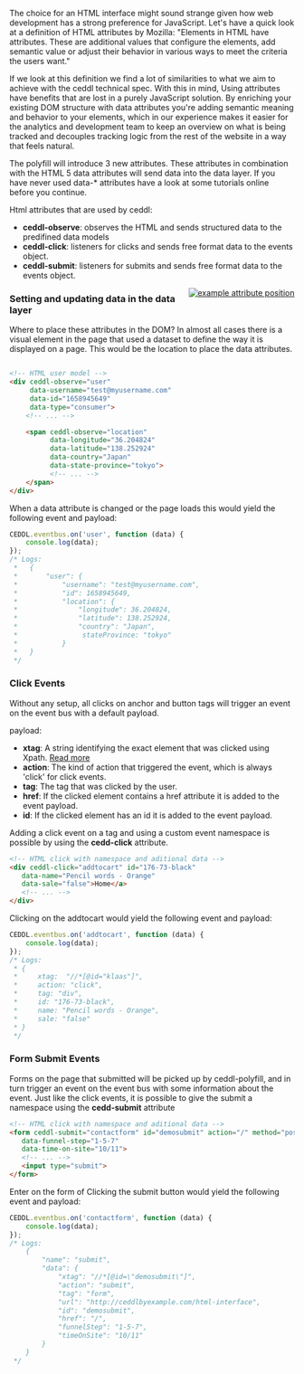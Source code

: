 The choice for an HTML interface might sound strange given how web development has a strong preference for JavaScript. Let's have a quick look at a definition of HTML attributes by Mozilla: "Elements in HTML have attributes. These are additional values that configure the elements, add semantic value or adjust their behavior in various ways to meet the criteria the users want."

If we look at this definition we find a lot of similarities to what we aim to achieve with the ceddl technical spec. With this in mind, Using attributes have benefits that are lost in a purely JavaScript solution. By enriching your existing DOM structure with data attributes you're adding semantic meaning and behavior to your elements, which in our experience makes it easier for the analytics and development team to keep an overview on what is being tracked and decouples tracking logic from the rest of the website in a way that feels natural.

The polyfill will introduce 3 new attributes. These attributes in combination with the HTML 5 data attributes will send data into the data layer. If you have never used data-* attributes have a look at some tutorials online before you continue.

Html attributes that are used by ceddl:

* **ceddl-observe**: observes the HTML and sends structured data to the predifined data models
* **ceddl-click**: listeners for clicks and sends free format data to the events object.
* **ceddl-submit**: listeners for submits and sends free format data to the events object.

<div style="float:right">
<a href="/img/docs/attribute-position.png" target="_blank"><img id="attribute_position" src="/img/docs/attribute-position.png" alt="example attribute position"></a>
</div>

### Setting and updating data in the data layer

Where to place these attributes in the DOM? In almost all cases there is a visual element in the page that used a dataset to define the way it is displayed on a page. This would be the location to place the data attributes.

<div style="clear:both"></div>

```html
<!-- HTML user model -->
<div ceddl-observe="user"
     data-username="test@myusername.com"
     data-id="1658945649"
     data-type="consumer">
    <!-- ... -->

    <span ceddl-observe="location"
          data-longitude="36.204824"
          data-latitude="138.252924"
          data-country="Japan"
          data-state-province="tokyo">
          <!-- ... -->
    </span>
</div>
```

When a data attribute is changed or the page loads this would yield the following event and payload:

```js
CEDDL.eventbus.on('user', function (data) {
    console.log(data);
});
/* Logs:
 *   {
 *       "user": {
 *           "username": "test@myusername.com",
 *           "id": 1658945649,
 *           "location": {
 *               "longitude": 36.204824,
 *               "latitude": 138.252924,
 *               "country": "Japan",
 *                stateProvince: "tokyo"
 *           }
 *   }
 */
```

### Click Events

Without any setup, all clicks on anchor and button tags will trigger an event on the event bus with a default payload.

payload:

* **xtag**: A string identifying the exact element that was clicked using Xpath. <a href="https://www.w3.org/TR/1999/REC-xpath-19991116/">Read more</a>
* **action**: The kind of action that triggered the event, which is always 'click' for click events.
* **tag**: The tag that was clicked by the user.
* **href**: If the clicked element contains a href attribute it is added to the event payload.
* **id**: If the clicked element has an id it is added to the event payload.

Adding a click event on a tag and using a custom event namespace is possible by using the **cedd-click** attribute.

```html
<!-- HTML click with namespace and aditional data -->
<div ceddl-click="addtocart" id="176-73-black"
   data-name="Pencil words - Orange"
   data-sale="false">Home</a>
   <!-- ... -->
</div>
```

Clicking on the addtocart would yield the following event and payload:

```js
CEDDL.eventbus.on('addtocart', function (data) {
    console.log(data);
});
/* Logs:
 * {
 *     xtag:  "//*[@id="klaas"]",
 *     action: "click",
 *     tag: "div",
 *     id: "176-73-black",
 *     name: "Pencil words - Orange",
 *     sale: "false"
 * }
 */
```

### Form Submit Events

Forms on the page that submitted will be picked up by ceddl-polyfill, and in turn trigger an event on the event bus with some information about the event. Just like the click events, it is possible to give the submit a namespace using the **cedd-submit** attribute


```html
<!-- HTML click with namespace and aditional data -->
<form ceddl-submit="contactform" id="demosubmit" action="/" method="post"
   data-funnel-step="1-5-7"
   data-time-on-site="10/11">
   <!-- ... -->
   <input type="submit">
</form>
```


Enter on the form of Clicking the submit button would yield the following event and payload:

```js
CEDDL.eventbus.on('contactform', function (data) {
    console.log(data);
});
/* Logs:
    {
        "name": "submit",
        "data": {
            "xtag": "//*[@id=\"demosubmit\"]",
            "action": "submit",
            "tag": "form",
            "url": "http://ceddlbyexample.com/html-interface",
            "id": "demosubmit",
            "href": "/",
            "funnelStep": "1-5-7",
            "timeOnSite": "10/11"
        }
    }
 */
```
